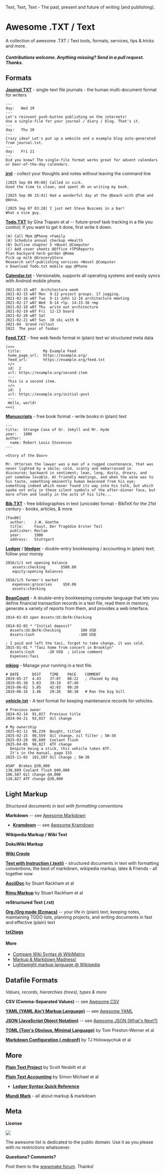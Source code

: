 Text, Text, Text - The past, present and future of writing (and publishing). 


# Awesome .TXT / Text

A collection of awesome .TXT / Text  tools, formats, services, tips & tricks and more.

#### _Contributions welcome. Anything missing? Send in a pull request. Thanks._


## Formats

[**Journal.TXT**](https://journaltxt.github.io) - single-text file journals - the human multi-document format for writers

```
--- 
day:   Wed 19
---
Let's reinvent push-button publishing on the internets! 
Use a single-file for your journal / diary / blog. That's it.
---
day:   Thu 20
---
Crazy idea? Let's put up a website and a example blog auto-generated from journal.txt.
---
day:   Fri 21
---
Did you know? The single-file format works great for advent calendars 
or beer-of-the-day calendars.
```

[**jrnl**](https://jrnl.sh) - collect your thoughts and notes without leaving the command line

```
[2025 Sep 04 09:00] Called in sick.
Used the time to clean, and spent 4h on writing my book.

[2025 Sep 06 15:41] Had a wonderful day at the @beach with @Tom and @Anna.

[2025 Sep 07 03:28] I just met Steve Buscemi in a bar!
What a nice guy.
```

[**Todo.TXT**](http://todotxt.org) by Gina Trapani et al -- future-proof task tracking in a file you control; if you want to get it done, first write it down.

```
(A) Call Mom @Phone +Family
(A) Schedule annual checkup +Health
(B) Outline chapter 5 +Novel @Computer
(C) Add cover sheets @Office +TPSReports
Plan backyard herb garden @Home
Pick up milk @GroceryStore
Research self-publishing services +Novel @Computer
x Download Todo.txt mobile app @Phone
```

[**Calendar.txt**](https://terokarvinen.com/2021/calendar-txt/) - Versionable, supports all operating systems and easily syncs with Android mobile phone.

```
2021-02-15 w07  Architecture week
2021-02-15 w07 Mon  9-12 project groups. 17 jogging. 
2021-02-16 w07 Tue  9-11 John 12-16 architecture meeting
2021-02-17 w07 Wed  8-14 +lp. 14:15-16 +mp
2021-02-18 w07 Thu  write out architecture
2021-02-19 w07 Fri  12-13 board
2021-02-20 w07 Sat  
2021-02-21 w07 Sun  10 ski with N
2021-04  Grand rollout
2022  The year of foobar
```

[**Feed.TXT**](https://feedtxt.github.io) - free web feeds format in (plain) text w/ structured meta data

```
|>>>
 title:          My Example Feed
 home_page_url:  https://example.org/
 feed_url:       https://example.org/feed.txt
 </>
 id:  2
 url: https://example.org/second-item
 ---
 This is a second item.
 </>
 id:  1
 url: https://example.org/initial-post
 ---
 Hello, world!
<<<| 
```

[**Manuscripts**](http://manuscripts.github.io) - free book format - write books in (plain) text 

```
---
title:  Strange Case of Dr. Jekyll and Mr. Hyde
year:   1886
author:
  name: Robert Louis Stevenson
---

=Story of the Door=

Mr. Utterson the lawyer was a man of a rugged countenance, that was
never lighted by a smile; cold, scanty and embarrassed in
discourse; backward in sentiment; lean, long, dusty, dreary, and
yet somehow lovable. At friendly meetings, and when the wine was to
his taste, something eminently human beaconed from his eye;
something indeed which never found its way into his talk, but which
spoke not only in these silent symbols of the after-dinner face, but
more often and loudly in the acts of his life...
```

[**Bib.TXT**](http://bibtxt.github.io) - free bibliographies in text (unicode) format - BibTeX for the 21st century - books, articles, & more

```
[Fau86]
  author:    J.W. Goethe
  title:     Faust. Der Tragödie Erster Teil
  publisher: Reclam
  year:      1986
  address:   Stuttgart
```

[**Ledger**](http://plaintextaccounting.org/quickref) / [**hledger**](https://hledger.org) - double-entry bookkeeping / accounting in (plain) text; follow your money

```
2016/1/1 set opening balance
   assets:checking       $500.00
   equity:opening balances

2016/1/5 farmer's market
   expenses:groceries     $50.00
   assets:checking
```

[**BeanCount**](https://beancount.github.io) - A double-entry bookkeeping computer language that lets you define financial transaction records in a text file, read them in memory, generate a variety of reports from them, and provides a web interface. 

```
2014-02-03 open Assets:US:BofA:Checking

2014-02-03 * "Initial deposit"
  Assets:US:BofA:Checking         100 USD
  Assets:Cash                    -100 USD

; I paid and left the taxi, forgot to take change, it was cold.
2015-01-01 * "Taxi home from concert in Brooklyn"
  Assets:Cash      -20 USD  ; inline comment
  Expenses:Taxi
```

[**mkjog**](https://gitea.gf4.pw/ki9/mkjog) - Manage your running in a text file. 

```
# DATE    	DIST	TIME 	PACE	COMMENT
2019-05-27	4.43	37:07	08:22	; Chased by dog
2019-05-30	5.03	39:19	07:49
2019-06-02	5.05	42:03	08:20
2019-06-16	3.46	29:26	08:30	# Ran the big hill
```

[**vehicle.txt**](https://gitea.gf4.pw/ki9/vehicletxt) - A text format for keeping maintenance records for      vehicles.

```
# Previous owner
2024-02-14  91,027  Previous title
2024-04-21  93,837  Oil change

# My ownership
2025-02-11  98,239  Bought, titled
2025-02-15  98,559  Oil change, oil filter ; 5W-30
2025-03-20  98,689  Coolant flush
2025-04-05  98,827  ATF change
  Despite being a stick, this vehicle takes ATF.
  It's in the manual, page 333
2025-11-02  102,587 Oil change ; 5W-30

ASAP  Brakes @30,000
138,689 Coolant flush @40,000
106,587 Oil change @4,000
128,827 ATF change @30,000
```


## Light Markup

_Structured documents in text with formatting conventions_


**Markdown** -- see [Awesome Markdown](https://github.com/mundimark/awesome-markdown)

- [**Kramdown**](https://kramdown.gettalong.org) -- see [Awesome Kramdown](https://github.com/viennahtml/awesome-kramdown)

**Wikipedia Markup / Wiki Text**

**DokuWiki Markup**

[**Wiki Creole**](http://www.wikicreole.org)  

[**Text with Instruction (.texti)**](https://texti.github.io) - structured documents in text with formatting conventions; the best of markdown, wikipedia markup, latex & Friends - all together now

[**AsciiDoc**](http://www.methods.co.nz/asciidoc) by Stuart Rackham et al

[**Rimu Markup**](http://rimumarkup.org) by Stuart Rackham et al

**reStructured Text (.rst)**

**[Org /Org mode (Ecmacs)](http://orgmode.org)** -- your life in (plain) text; keeping notes, maintaining TODO lists, planning projects, and writing documents in fast and effective (plain) text

**[txt2tags](http://txt2tags.org)**



#### More

- [Compare Wiki Syntax @ WikiMatrix](http://www.wikimatrix.org/syntax.php)
- [Markup & Markdown Madness!](https://markupmadness.github.io)
- [Lightweight markup language @ Wikipedia](https://en.wikipedia.org/wiki/Lightweight_markup_language)



## Datafile Formats

_Values, records, hierarchies (trees), types & more_


**CSV (Comma-Separated Values)** -- see [Awesome CSV](https://github.com/csvalues/awesome-csv)

[**YAML (YAML Ain't Markup Language)**](http://yaml.org) -- see [Awesome YAML](https://github.com/datatxt/awseome-yaml)

[**JSON (JavaScript Object Notation)**](http://json.org) -- see [Awesome JSON (What's Next?)](https://github.com/jsonii/awesome-json-next)

[**TOML (Tom's Obvious, Minimal Language)**](https://github.com/toml-lang/toml) by Tom Preston-Werner et al

[**Markdown Configuration (.mdconf)**](https://github.com/tj/mdconf) by TJ Holowaychuk et al



## More

[**Plain Text Project**](https://plaintextproject.online) by Scott Nesbitt et al

[**Plain Text Accounting**](http://plaintextaccounting.org) by Simon Michael et al

- [**Ledger Syntax Quick Reference**](http://plaintextaccounting.org/quickref)


[**Mundi Mark**](https://mundimark.github.io) - all about markup & markdown



## Meta

**License**

![](https://publicdomainworks.github.io/buttons/zero88x31.png)

The awesome list is dedicated to the public domain. Use it as you please with no restrictions whatsoever.

**Questions? Comments?**

Post them to the [wwwmake forum](http://groups.google.com/group/wwwmake). Thanks!

